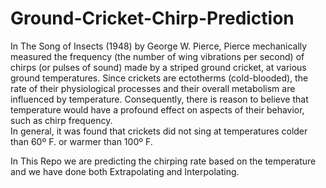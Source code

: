 # Ground-Cricket-Chirp-Prediction
In The Song of Insects (1948) by George W. Pierce, Pierce mechanically measured the frequency (the number of wing vibrations per second) of chirps (or pulses of sound) made by a striped ground cricket, at various ground temperatures. Since crickets are ectotherms (cold-blooded), the rate of their physiological processes and their overall metabolism are influenced by temperature. Consequently, there is reason to believe that temperature would have a profound effect on aspects of their behavior, such as chirp frequency.  
In general, it was found that crickets did not sing at temperatures colder than 60º F. or warmer than 100º F.

In This Repo we are predicting the chirping rate based on the temperature and we have done both Extrapolating and Interpolating.
